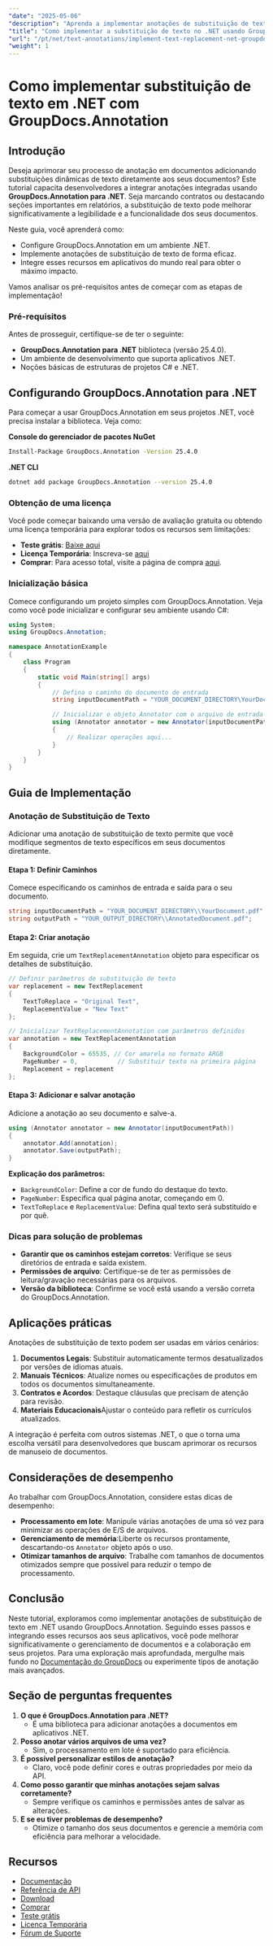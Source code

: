 ```yaml
---
"date": "2025-05-06"
"description": "Aprenda a implementar anotações de substituição de texto em seus aplicativos .NET usando GroupDocs.Annotation. Aprimore a legibilidade e a funcionalidade de documentos sem esforço."
"title": "Como implementar a substituição de texto no .NET usando GroupDocs.Annotation para anotações eficientes em documentos"
"url": "/pt/net/text-annotations/implement-text-replacement-net-groupdocs-annotation/"
"weight": 1
---
```


# Como implementar substituição de texto em .NET com GroupDocs.Annotation
## Introdução
Deseja aprimorar seu processo de anotação em documentos adicionando substituições dinâmicas de texto diretamente aos seus documentos? Este tutorial capacita desenvolvedores a integrar anotações integradas usando **GroupDocs.Annotation para .NET**. Seja marcando contratos ou destacando seções importantes em relatórios, a substituição de texto pode melhorar significativamente a legibilidade e a funcionalidade dos seus documentos.

Neste guia, você aprenderá como:
- Configure GroupDocs.Annotation em um ambiente .NET.
- Implemente anotações de substituição de texto de forma eficaz.
- Integre esses recursos em aplicativos do mundo real para obter o máximo impacto.

Vamos analisar os pré-requisitos antes de começar com as etapas de implementação!

### Pré-requisitos
Antes de prosseguir, certifique-se de ter o seguinte:
- **GroupDocs.Annotation para .NET** biblioteca (versão 25.4.0).
- Um ambiente de desenvolvimento que suporta aplicativos .NET.
- Noções básicas de estruturas de projetos C# e .NET.

## Configurando GroupDocs.Annotation para .NET
Para começar a usar GroupDocs.Annotation em seus projetos .NET, você precisa instalar a biblioteca. Veja como:

**Console do gerenciador de pacotes NuGet**
```bash
Install-Package GroupDocs.Annotation -Version 25.4.0
```

**.NET CLI**
```bash
dotnet add package GroupDocs.Annotation --version 25.4.0
```

### Obtenção de uma licença
Você pode começar baixando uma versão de avaliação gratuita ou obtendo uma licença temporária para explorar todos os recursos sem limitações:
- **Teste grátis**: [Baixe aqui](https://releases.groupdocs.com/annotation/net/)
- **Licença Temporária**: Inscreva-se [aqui](https://purchase.groupdocs.com/temporary-license/)
- **Comprar**: Para acesso total, visite a página de compra [aqui](https://purchase.groupdocs.com/buy).

### Inicialização básica
Comece configurando um projeto simples com GroupDocs.Annotation. Veja como você pode inicializar e configurar seu ambiente usando C#:

```csharp
using System;
using GroupDocs.Annotation;

namespace AnnotationExample
{
    class Program
    {
        static void Main(string[] args)
        {
            // Defina o caminho do documento de entrada
            string inputDocumentPath = "YOUR_DOCUMENT_DIRECTORY\YourDocument.pdf";

            // Inicializar o objeto Annotator com o arquivo de entrada
            using (Annotator annotator = new Annotator(inputDocumentPath))
            {
                // Realizar operações aqui...
            }
        }
    }
}
```

## Guia de Implementação
### Anotação de Substituição de Texto
Adicionar uma anotação de substituição de texto permite que você modifique segmentos de texto específicos em seus documentos diretamente.

#### Etapa 1: Definir Caminhos
Comece especificando os caminhos de entrada e saída para o seu documento.

```csharp
string inputDocumentPath = "YOUR_DOCUMENT_DIRECTORY\\YourDocument.pdf";
string outputPath = "YOUR_OUTPUT_DIRECTORY\\AnnotatedDocument.pdf";
```

#### Etapa 2: Criar anotação
Em seguida, crie um `TextReplacementAnnotation` objeto para especificar os detalhes de substituição.

```csharp
// Definir parâmetros de substituição de texto
var replacement = new TextReplacement
{
    TextToReplace = "Original Text",
    ReplacementValue = "New Text"
};

// Inicializar TextReplacementAnnotation com parâmetros definidos
var annotation = new TextReplacementAnnotation
{
    BackgroundColor = 65535, // Cor amarela no formato ARGB
    PageNumber = 0,           // Substituir texto na primeira página
    Replacement = replacement
};
```

#### Etapa 3: Adicionar e salvar anotação
Adicione a anotação ao seu documento e salve-a.

```csharp
using (Annotator annotator = new Annotator(inputDocumentPath))
{
    annotator.Add(annotation);
    annotator.Save(outputPath);
}
```
**Explicação dos parâmetros:**
- `BackgroundColor`: Define a cor de fundo do destaque do texto.
- `PageNumber`: Especifica qual página anotar, começando em 0.
- `TextToReplace` e `ReplacementValue`: Defina qual texto será substituído e por quê.

### Dicas para solução de problemas
- **Garantir que os caminhos estejam corretos**: Verifique se seus diretórios de entrada e saída existem.
- **Permissões de arquivo**: Certifique-se de ter as permissões de leitura/gravação necessárias para os arquivos.
- **Versão da biblioteca**: Confirme se você está usando a versão correta do GroupDocs.Annotation.

## Aplicações práticas
Anotações de substituição de texto podem ser usadas em vários cenários:
1. **Documentos Legais**: Substituir automaticamente termos desatualizados por versões de idiomas atuais.
2. **Manuais Técnicos**: Atualize nomes ou especificações de produtos em todos os documentos simultaneamente.
3. **Contratos e Acordos**: Destaque cláusulas que precisam de atenção para revisão.
4. **Materiais Educacionais**Ajustar o conteúdo para refletir os currículos atualizados.

A integração é perfeita com outros sistemas .NET, o que o torna uma escolha versátil para desenvolvedores que buscam aprimorar os recursos de manuseio de documentos.

## Considerações de desempenho
Ao trabalhar com GroupDocs.Annotation, considere estas dicas de desempenho:
- **Processamento em lote**: Manipule várias anotações de uma só vez para minimizar as operações de E/S de arquivos.
- **Gerenciamento de memória**:Liberte os recursos prontamente, descartando-os `Annotator` objeto após o uso.
- **Otimizar tamanhos de arquivo**: Trabalhe com tamanhos de documentos otimizados sempre que possível para reduzir o tempo de processamento.

## Conclusão
Neste tutorial, exploramos como implementar anotações de substituição de texto em .NET usando GroupDocs.Annotation. Seguindo esses passos e integrando esses recursos aos seus aplicativos, você pode melhorar significativamente o gerenciamento de documentos e a colaboração em seus projetos. 
Para uma exploração mais aprofundada, mergulhe mais fundo no [Documentação do GroupDocs](https://docs.groupdocs.com/annotation/net/) ou experimente tipos de anotação mais avançados.

## Seção de perguntas frequentes
1. **O que é GroupDocs.Annotation para .NET?**
   - É uma biblioteca para adicionar anotações a documentos em aplicativos .NET.
2. **Posso anotar vários arquivos de uma vez?**
   - Sim, o processamento em lote é suportado para eficiência.
3. **É possível personalizar estilos de anotação?**
   - Claro, você pode definir cores e outras propriedades por meio da API.
4. **Como posso garantir que minhas anotações sejam salvas corretamente?**
   - Sempre verifique os caminhos e permissões antes de salvar as alterações.
5. **E se eu tiver problemas de desempenho?**
   - Otimize o tamanho dos seus documentos e gerencie a memória com eficiência para melhorar a velocidade.

## Recursos
- [Documentação](https://docs.groupdocs.com/annotation/net/)
- [Referência de API](https://reference.groupdocs.com/annotation/net/)
- [Download](https://releases.groupdocs.com/annotation/net/)
- [Comprar](https://purchase.groupdocs.com/buy)
- [Teste grátis](https://releases.groupdocs.com/annotation/net/)
- [Licença Temporária](https://purchase.groupdocs.com/temporary-license/)
- [Fórum de Suporte](https://forum.groupdocs.com/c/annotation/)